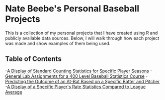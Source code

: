 # Nate Beebe's Personal Baseball Projects
This is a collection of my personal projects that I have created using R and publicly available data sources. Below, I will walk through how each project was made and show examples of them being used. 

## Table of Contents
-[A Display of Standard Counting Statistics for Specific Player Seasons](#counting)
-[General Lab Assignments for a 400 Level Baseball Statistics Course](#labs)
-[Predicting the Outcome of an At-Bat Based on a Specific Batter and Pitcher](#abs)
-[A Display of a Specific Player's Rate Statistics Compared to League Average](#rate)
